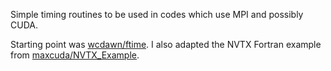 Simple timing routines to be used in codes which use MPI and possibly CUDA.

Starting point was [wcdawn/ftime](https://github.com/wcdawn/ftime). I also adapted the NVTX Fortran example from [maxcuda/NVTX_Example](https://github.com/maxcuda/NVTX_example).
